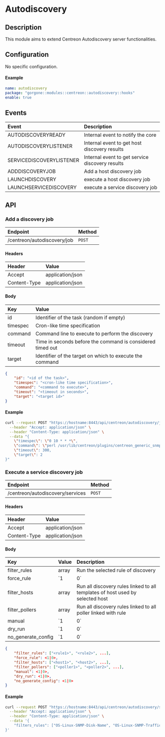 # Autodiscovery

## Description

This module aims to extend Centreon Autodiscovery server functionalities.

## Configuration

No specific configuration.

#### Example

```yaml
name: autodiscovery
package: "gorgone::modules::centreon::autodiscovery::hooks"
enable: true
```

## Events

| Event | Description |
| :- | :- |
| AUTODISCOVERYREADY       | Internal event to notify the core               |
| AUTODISCOVERYLISTENER    | Internal event to get host discovery results    |
| SERVICEDISCOVERYLISTENER | Internal event to get service discovery results |
| ADDDISCOVERYJOB          | Add a host discovery job                        |
| LAUNCHDISCOVERY          | execute a host discovery job                    |
| LAUNCHSERVICEDISCOVERY   | execute a service discovery job                 |

## API

### Add a discovery job

| Endpoint | Method |
| :- | :- |
| /centreon/autodiscovery/job | `POST` |

#### Headers

| Header | Value |
| :- | :- |
| Accept | application/json |
| Content-Type | application/json |

#### Body

| Key | Value |
| :- | :- |
| id | Identifier of the task (random if empty) |
| timespec | Cron-like time specification |
| command | Command line to execute to perform the discovery |
| timeout | Time in seconds before the command is considered timed out |
| target | Identifier of the target on which to execute the command |

```json
{
    "id": "<id of the task>",
    "timespec": "<cron-like time specification>",
    "command": "<command to execute>",
    "timeout": "<timeout in seconds>",
    "target": "<target id>"
}
```

#### Example

```bash
curl --request POST "https://hostname:8443/api/centreon/autodiscovery/job" \
  --header "Accept: application/json" \
  --header "Content-Type: application/json" \
  --data "{
    \"timespec\": \"0 10 * * *\",
    \"command\": \"perl /usr/lib/centreon/plugins/centreon_generic_snmp.pl --plugin=os::linux::local::plugin --mode=discovery-snmp --subnet='10.1.2.3/24' --snmp-port='161' --snmp-version='2c' --snmp-community='public'\",
    \"timeout\": 300,
    \"target\": 2
}"
```

### Execute a service discovery job

| Endpoint | Method |
| :- | :- |
| /centreon/autodiscovery/services | `POST` |

#### Headers

| Header | Value |
| :- | :- |
| Accept | application/json |
| Content-Type | application/json |

#### Body

| Key | Value | Description |
| :- | :- | :- |
| filter_rules       | array | Run the selected rule of discovery | 
| force_rule         | `1|0` | Run also disabled rules |
| filter_hosts       | array | Run all discovery rules linked to all templates of host used by selected host |
| filter_pollers     | array | Run all discovery rules linked to all poller linked with rule |
| manual             | `1|0` | Run discovery for manual scan |
| dry_run            | `1|0` | Run discovery without configuration change                  |
| no_generate_config | `1|0` | No configuration generation (even if there is some changes) |

```json
{
    "filter_rules": ["<rule1>", "<rule2>", ...],
    "force_rule": <1|0>,
    "filter_hosts": ["<host1>", "<host2>", ...],
    "filter_pollers": ["<poller1>", "<poller2>", ...],
    "manual": <1|0>,
    "dry_run": <1|0>,
    "no_generate_config": <1|0>
}
```

#### Example

```bash
curl --request POST "https://hostname:8443/api/centreon/autodiscovery/services" \
  --header "Accept: application/json" \
  --header "Content-Type: application/json" \
  --data '{
    "filters_rules": ["OS-Linux-SNMP-Disk-Name", "OS-Linux-SNMP-Traffic-Name"]
}'
```
